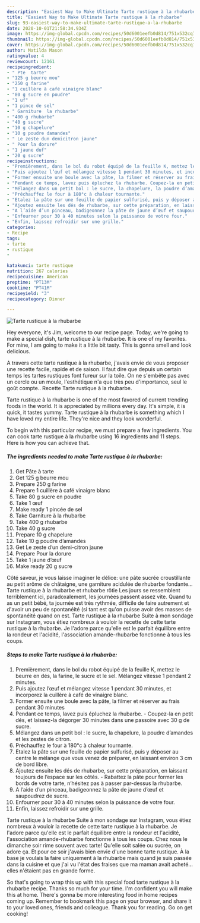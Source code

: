 ```yaml
---
description: "Easiest Way to Make Ultimate Tarte rustique à la rhubarbe"
title: "Easiest Way to Make Ultimate Tarte rustique à la rhubarbe"
slug: 93-easiest-way-to-make-ultimate-tarte-rustique-a-la-rhubarbe
date: 2020-10-01T21:58:34.934Z
image: https://img-global.cpcdn.com/recipes/50d6001eefb0d814/751x532cq70/tarte-rustique-a-la-rhubarbe-photo-principale-de-la-recette.jpg
thumbnail: https://img-global.cpcdn.com/recipes/50d6001eefb0d814/751x532cq70/tarte-rustique-a-la-rhubarbe-photo-principale-de-la-recette.jpg
cover: https://img-global.cpcdn.com/recipes/50d6001eefb0d814/751x532cq70/tarte-rustique-a-la-rhubarbe-photo-principale-de-la-recette.jpg
author: Matilda Mason
ratingvalue: 4
reviewcount: 12161
recipeingredient:
- " Pte  tarte"
- "125 g beurre mou"
- "250 g farine"
- "1 cuillère à café vinaigre blanc"
- "80 g sucre en poudre"
- "1 uf"
- "1 pince de sel"
- " Garniture  la rhubarbe"
- "400 g rhubarbe"
- "40 g sucre"
- "10 g chapelure"
- "10 g poudre damandes"
- " Le zeste dun demicitron jaune"
- " Pour la dorure"
- "1 jaune duf"
- "20 g sucre"
recipeinstructions:
- "Premièrement, dans le bol du robot équipé de la feuille K, mettez le beurre en dés, la farine, le sucre et le sel. Mélangez vitesse 1 pendant 2 minutes."
- "Puis ajoutez l’œuf et mélangez vitesse 1 pendant 30 minutes, et incorporez la cuillère à café de vinaigre blanc."
- "Former ensuite une boule avec la pâte, la filmer et réserver au frais pendant 30 minutes"
- "Pendant ce temps, lavez puis épluchez la rhubarbe. Coupez-la en petit dés, et laissez-la dégorger 30 minutes dans une passoire avec 30 g de sucre."
- "Mélangez dans un petit bol : le sucre, la chapelure, la poudre d’amandes et les zestes de citron."
- "Préchauffez le four à 180°c à chaleur tournante."
- "Etalez la pâte sur une feuille de papier sulfurisé, puis y déposer au centre le mélange que vous venez de préparer, en laissant environ 3 cm de bord libre."
- "Ajoutez ensuite les dés de rhubarbe, sur cette préparation, en laissant toujours de l’espace sur les côtés. Rabattez la pâte pour former les bords de votre tarte, n’hésitez pas à passer par-dessus la rhubarbe."
- "A l’aide d’un pinceau, badigeonnez la pâte de jaune d’œuf et saupoudrez de sucre."
- "Enfourner pour 30 à 40 minutes selon la puissance de votre four."
- "Enfin, laissez refroidir sur une grille."
categories:
- Recipe
tags:
- tarte
- rustique
- 

katakunci: tarte rustique  
nutrition: 267 calories
recipecuisine: American
preptime: "PT13M"
cooktime: "PT41M"
recipeyield: "3"
recipecategory: Dinner

---
```



![Tarte rustique à la rhubarbe](https://img-global.cpcdn.com/recipes/50d6001eefb0d814/751x532cq70/tarte-rustique-a-la-rhubarbe-photo-principale-de-la-recette.jpg)

Hey everyone, it's Jim, welcome to our recipe page. Today, we're going to make a special dish, tarte rustique à la rhubarbe. It is one of my favorites. For mine, I am going to make it a little bit tasty. This is gonna smell and look delicious.

A travers cette tarte rustique à la rhubarbe, j&#39;avais envie de vous proposer une recette facile, rapide et de saison. Il faut dire que depuis un certain temps les tartes rustiques font fureur sur la toile. On ne s&#39;embête pas avec un cercle ou un moule, l&#39;esthétique n&#39;a que très peu d&#39;importance, seul le goût compte.. Recette Tarte rustique à la rhubarbe.

Tarte rustique à la rhubarbe is one of the most favored of current trending foods in the world. It is appreciated by millions every day. It's simple, it is quick, it tastes yummy. Tarte rustique à la rhubarbe is something which I have loved my entire life. They're nice and they look wonderful.


To begin with this particular recipe, we must prepare a few ingredients. You can cook tarte rustique à la rhubarbe using 16 ingredients and 11 steps. Here is how you can achieve that.

<!--inarticleads1-->

##### The ingredients needed to make Tarte rustique à la rhubarbe:

1. Get  Pâte à tarte
1. Get 125 g beurre mou
1. Prepare 250 g farine
1. Prepare 1 cuillère à café vinaigre blanc
1. Take 80 g sucre en poudre
1. Take 1 œuf
1. Make ready 1 pincée de sel
1. Take  Garniture à la rhubarbe
1. Take 400 g rhubarbe
1. Take 40 g sucre
1. Prepare 10 g chapelure
1. Take 10 g poudre d’amandes
1. Get  Le zeste d’un demi-citron jaune
1. Prepare  Pour la dorure
1. Take 1 jaune d’œuf
1. Make ready 20 g sucre


Côté saveur, je vous laisse imaginer le délice: une pâte sucrée croustillante au petit arôme de châtaigne, une garniture acidulée de rhubarbe fondante… Tarte rustique à la rhubarbe et rhubarbe rôtie Les jours se ressemblent terriblement ici, paradoxalement, les journées passent assez vite. Quand tu as un petit bébé, ta journée est très rythmée, difficile de faire autrement et d&#39;avoir un peu de spontanéité (si tant est qu&#39;on puisse avoir des masses de spontanéité quand on est. Tarte rustique à la rhubarbe Suite à mon sondage sur Instagram, vous étiez nombreux à vouloir la recette de cette tarte rustique à la rhubarbe. Je l&#39;adore parce qu&#39;elle est le parfait équilibre entre la rondeur et l&#39;acidité, l&#39;association amande-rhubarbe fonctionne à tous les coups. 

<!--inarticleads2-->

##### Steps to make Tarte rustique à la rhubarbe:

1. Premièrement, dans le bol du robot équipé de la feuille K, mettez le beurre en dés, la farine, le sucre et le sel. Mélangez vitesse 1 pendant 2 minutes.
1. Puis ajoutez l’œuf et mélangez vitesse 1 pendant 30 minutes, et incorporez la cuillère à café de vinaigre blanc.
1. Former ensuite une boule avec la pâte, la filmer et réserver au frais pendant 30 minutes
1. Pendant ce temps, lavez puis épluchez la rhubarbe. - Coupez-la en petit dés, et laissez-la dégorger 30 minutes dans une passoire avec 30 g de sucre.
1. Mélangez dans un petit bol : le sucre, la chapelure, la poudre d’amandes et les zestes de citron.
1. Préchauffez le four à 180°c à chaleur tournante.
1. Etalez la pâte sur une feuille de papier sulfurisé, puis y déposer au centre le mélange que vous venez de préparer, en laissant environ 3 cm de bord libre.
1. Ajoutez ensuite les dés de rhubarbe, sur cette préparation, en laissant toujours de l’espace sur les côtés. - Rabattez la pâte pour former les bords de votre tarte, n’hésitez pas à passer par-dessus la rhubarbe.
1. A l’aide d’un pinceau, badigeonnez la pâte de jaune d’œuf et saupoudrez de sucre.
1. Enfourner pour 30 à 40 minutes selon la puissance de votre four.
1. Enfin, laissez refroidir sur une grille.


Tarte rustique à la rhubarbe Suite à mon sondage sur Instagram, vous étiez nombreux à vouloir la recette de cette tarte rustique à la rhubarbe. Je l&#39;adore parce qu&#39;elle est le parfait équilibre entre la rondeur et l&#39;acidité, l&#39;association amande-rhubarbe fonctionne à tous les coups. Chez nous le dimanche soir rime souvent avec tarte! Qu&#39;elle soit salée ou sucrée, on adore ça. Et pour ce soir j&#39;avais bien envie d&#39;une bonne tarte rustique. À la base je voulais la faire uniquement à la rhubarbe mais quand je suis passée dans la cuisine et que j&#39;ai vu l&#39;état des fraises que ma maman avait acheté… elles n&#39;étaient pas en grande forme. 

So that's going to wrap this up with this special food tarte rustique à la rhubarbe recipe. Thanks so much for your time. I'm confident you will make this at home. There's gonna be more interesting food in home recipes coming up. Remember to bookmark this page on your browser, and share it to your loved ones, friends and colleague. Thank you for reading. Go on get cooking!
